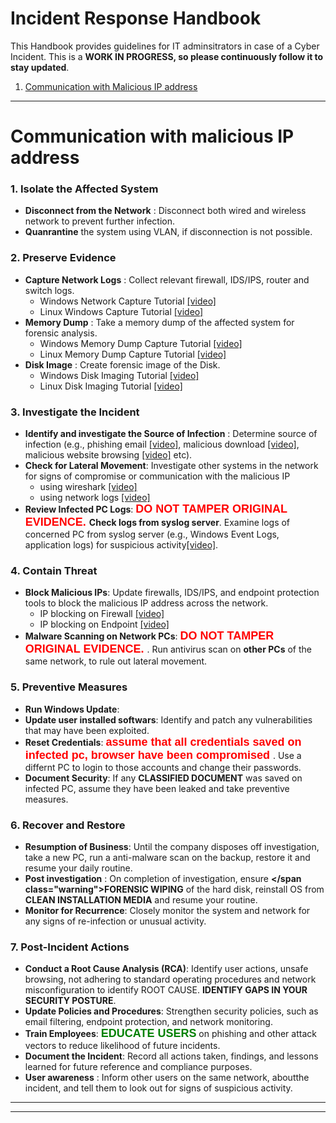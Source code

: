 # Incident Response Handbook
This Handbook provides guidelines for IT adminsitrators in case of a Cyber Incident. This is a **WORK IN PROGRESS, so please continuously follow it to stay updated**.   
1. [Communication with Malicious IP address](#communication-with-malicious-ip-address)


---
# Communication with malicious IP address

### **1. Isolate the Affected System**
- **Disconnect from the Network** : Disconnect both wired and wireless network to prevent further infection.
- **Quanrantine** the system using VLAN, if disconnection is not possible.

### **2. Preserve Evidence**
- **Capture Network Logs** : Collect relevant firewall, IDS/IPS, router and switch logs.
    - Windows Network Capture Tutorial [[video]]()
    - Linux Windows Capture Tutorial [[video]]()
- **Memory Dump** : Take a memory dump of the affected system for forensic analysis.
    - Windows Memory Dump Capture Tutorial [[video]]()
    - Linux Memory Dump Capture Tutorial [[video]]()
- **Disk Image** : Create forensic image of the Disk.
    - Windows Disk Imaging Tutorial [[video]]()
    - Linux Disk Imaging Tutorial [[video]]()

### **3. Investigate the Incident**
- **Identify and investigate the Source of Infection** : Determine source of infection (e.g., phishing email [[video]](), malicious download [[video]](), malicious website browsing [[video]]() etc).
- **Check for Lateral Movement**: Investigate other systems in the network for signs of compromise or communication with the malicious IP 
    - using wireshark [[video]]()
    - using network logs [[video]]()
- **Review Infected PC Logs**: **<span class="warning">DO NOT TAMPER ORIGINAL EVIDENCE. </span> Check logs from syslog server**. Examine logs of concerned PC from syslog server (e.g., Windows Event Logs, application logs) for suspicious activity[[video]]().

### **4. Contain Threat**
- **Block Malicious IPs**: Update firewalls, IDS/IPS, and endpoint protection tools to block the malicious IP address across the network.
    - IP blocking on Firewall [[video]]()
    - IP blocking on Endpoint [[video]]()
- **Malware Scanning on Network PCs**: **<span class="warning">DO NOT TAMPER ORIGINAL EVIDENCE. </span>**. Run antivirus scan on **other PCs** of the same network, to rule out lateral movement.

### **5. Preventive Measures**
- **Run Windows Update**: 
- **Update user installed softwars**: Identify and patch any vulnerabilities that may have been exploited.
- **Reset Credentials**: **<span class="warning">assume that all credentials saved on infected pc, browser have been compromised </span>**. Use a differnt PC to login to those accounts and change their passwords.
- **Document Security**: If any **CLASSIFIED DOCUMENT** was saved on infected PC, assume they have been leaked and take preventive measures.

### **6. Recover and Restore**
- **Resumption of Business**: Until the company disposes off investigation, take a new PC, run a anti-malware scan on the backup, restore it and resume your daily routine. 
- **Post investigation** : On completion of investigation, ensure **</span class="warning">FORENSIC WIPING</span>** of the hard disk, reinstall OS from **CLEAN INSTALLATION MEDIA** and resume your routine.
- **Monitor for Recurrence**: Closely monitor the system and network for any signs of re-infection or unusual activity.

### **7. Post-Incident Actions**
- **Conduct a Root Cause Analysis (RCA)**: Identify user actions, unsafe browsing, not adhering to standard operating procedures and network misconfiguration to identify ROOT CAUSE. **IDENTIFY GAPS IN YOUR SECURITY POSTURE**.
- **Update Policies and Procedures**: Strengthen security policies, such as email filtering, endpoint protection, and network monitoring.
- **Train Employees**: **<span class="emphasize">EDUCATE USERS</span>** on phishing and other attack vectors to reduce likelihood of future incidents.
- **Document the Incident**: Record all actions taken, findings, and lessons learned for future reference and compliance purposes.
- **User awareness** : Inform other users on the same network, aboutthe incident, and tell them to look out for signs of suspicious activity. 

---


---
<style>
    .warning{
        color: red;
        font-family: "Arial", "sans-serif";
        font-size: 18px;
        }
    .emphasize{
        color: green;
        font-family: "Arial", "sans-serif";
        font-size: 18px;
        }
    </style>